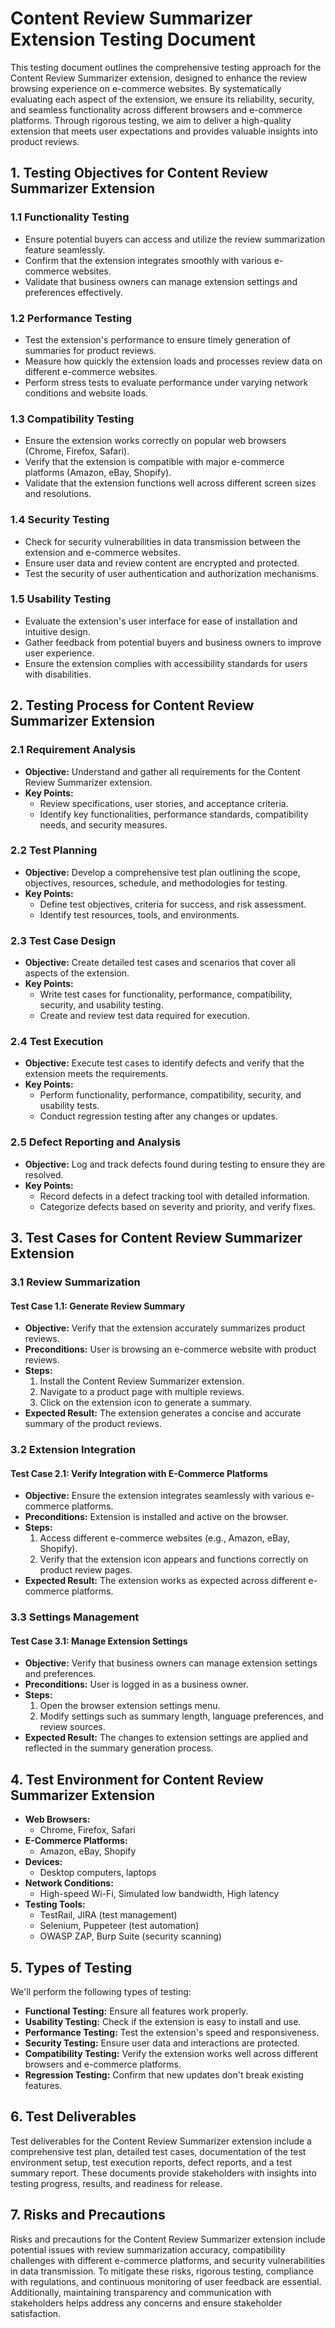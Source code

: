 # Content Review Summarizer Extension Testing Document

This testing document outlines the comprehensive testing approach for the Content Review Summarizer extension, designed to enhance the review browsing experience on e-commerce websites. By systematically evaluating each aspect of the extension, we ensure its reliability, security, and seamless functionality across different browsers and e-commerce platforms. Through rigorous testing, we aim to deliver a high-quality extension that meets user expectations and provides valuable insights into product reviews.

## 1. Testing Objectives for Content Review Summarizer Extension

### 1.1 Functionality Testing
- Ensure potential buyers can access and utilize the review summarization feature seamlessly.
- Confirm that the extension integrates smoothly with various e-commerce websites.
- Validate that business owners can manage extension settings and preferences effectively.

### 1.2 Performance Testing
- Test the extension's performance to ensure timely generation of summaries for product reviews.
- Measure how quickly the extension loads and processes review data on different e-commerce websites.
- Perform stress tests to evaluate performance under varying network conditions and website loads.

### 1.3 Compatibility Testing
- Ensure the extension works correctly on popular web browsers (Chrome, Firefox, Safari).
- Verify that the extension is compatible with major e-commerce platforms (Amazon, eBay, Shopify).
- Validate that the extension functions well across different screen sizes and resolutions.

### 1.4 Security Testing
- Check for security vulnerabilities in data transmission between the extension and e-commerce websites.
- Ensure user data and review content are encrypted and protected.
- Test the security of user authentication and authorization mechanisms.

### 1.5 Usability Testing
- Evaluate the extension's user interface for ease of installation and intuitive design.
- Gather feedback from potential buyers and business owners to improve user experience.
- Ensure the extension complies with accessibility standards for users with disabilities.

## 2. Testing Process for Content Review Summarizer Extension

### 2.1 Requirement Analysis
- **Objective:** Understand and gather all requirements for the Content Review Summarizer extension.
- **Key Points:**
  - Review specifications, user stories, and acceptance criteria.
  - Identify key functionalities, performance standards, compatibility needs, and security measures.

### 2.2 Test Planning
- **Objective:** Develop a comprehensive test plan outlining the scope, objectives, resources, schedule, and methodologies for testing.
- **Key Points:**
  - Define test objectives, criteria for success, and risk assessment.
  - Identify test resources, tools, and environments.

### 2.3 Test Case Design
- **Objective:** Create detailed test cases and scenarios that cover all aspects of the extension.
- **Key Points:**
  - Write test cases for functionality, performance, compatibility, security, and usability testing.
  - Create and review test data required for execution.

### 2.4 Test Execution
- **Objective:** Execute test cases to identify defects and verify that the extension meets the requirements.
- **Key Points:**
  - Perform functionality, performance, compatibility, security, and usability tests.
  - Conduct regression testing after any changes or updates.

### 2.5 Defect Reporting and Analysis
- **Objective:** Log and track defects found during testing to ensure they are resolved.
- **Key Points:**
  - Record defects in a defect tracking tool with detailed information.
  - Categorize defects based on severity and priority, and verify fixes.

## 3. Test Cases for Content Review Summarizer Extension

### 3.1 Review Summarization

#### Test Case 1.1: Generate Review Summary
- **Objective:** Verify that the extension accurately summarizes product reviews.
- **Preconditions:** User is browsing an e-commerce website with product reviews.
- **Steps:**
  1. Install the Content Review Summarizer extension.
  2. Navigate to a product page with multiple reviews.
  3. Click on the extension icon to generate a summary.
- **Expected Result:** The extension generates a concise and accurate summary of the product reviews.

### 3.2 Extension Integration

#### Test Case 2.1: Verify Integration with E-Commerce Platforms
- **Objective:** Ensure the extension integrates seamlessly with various e-commerce platforms.
- **Preconditions:** Extension is installed and active on the browser.
- **Steps:**
  1. Access different e-commerce websites (e.g., Amazon, eBay, Shopify).
  2. Verify that the extension icon appears and functions correctly on product review pages.
- **Expected Result:** The extension works as expected across different e-commerce platforms.

### 3.3 Settings Management

#### Test Case 3.1: Manage Extension Settings
- **Objective:** Verify that business owners can manage extension settings and preferences.
- **Preconditions:** User is logged in as a business owner.
- **Steps:**
  1. Open the browser extension settings menu.
  2. Modify settings such as summary length, language preferences, and review sources.
- **Expected Result:** The changes to extension settings are applied and reflected in the summary generation process.

## 4. Test Environment for Content Review Summarizer Extension

- **Web Browsers:**
  - Chrome, Firefox, Safari
- **E-Commerce Platforms:**
  - Amazon, eBay, Shopify
- **Devices:**
  - Desktop computers, laptops
- **Network Conditions:**
  - High-speed Wi-Fi, Simulated low bandwidth, High latency
- **Testing Tools:**
  - TestRail, JIRA (test management)
  - Selenium, Puppeteer (test automation)
  - OWASP ZAP, Burp Suite (security scanning)

## 5. Types of Testing

We'll perform the following types of testing:
- **Functional Testing:** Ensure all features work properly.
- **Usability Testing:** Check if the extension is easy to install and use.
- **Performance Testing:** Test the extension's speed and responsiveness.
- **Security Testing:** Ensure user data and interactions are protected.
- **Compatibility Testing:** Verify the extension works well across different browsers and e-commerce platforms.
- **Regression Testing:** Confirm that new updates don't break existing features.

## 6. Test Deliverables

Test deliverables for the Content Review Summarizer extension include a comprehensive test plan, detailed test cases, documentation of the test environment setup, test execution reports, defect reports, and a test summary report. These documents provide stakeholders with insights into testing progress, results, and readiness for release.

## 7. Risks and Precautions

Risks and precautions for the Content Review Summarizer extension include potential issues with review summarization accuracy, compatibility challenges with different e-commerce platforms, and security vulnerabilities in data transmission. To mitigate these risks, rigorous testing, compliance with regulations, and continuous monitoring of user feedback are essential. Additionally, maintaining transparency and communication with stakeholders helps address any concerns and ensure stakeholder satisfaction.
